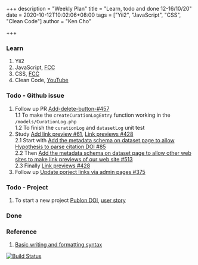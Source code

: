 +++
description = "Weekly Plan"
title = "Learn, todo and done 12-16/10/20"
date = 2020-10-12T10:02:06+08:00
tags = ["Yii2", "JavaScript", "CSS", "Clean Code"]
author = "Ken Cho"

+++  
### Learn
1. Yii2
2. JavaScript, [FCC](https://www.freecodecamp.org/learn/)
3. CSS, [FCC](https://www.freecodecamp.org/learn/)
4. Clean Code, [YouTube](https://www.youtube.com/watch?v=7EmboKQH8lM)

### Todo - Github issue
1. Follow up PR [Add-delete-button-#457](https://github.com/gigascience/gigadb-website/pull/503)  
    1.1 To make the `createCurationLogEntry` function working in the `/models/CurationLog.php`  
    1.2 To finish the `curationLog` and `datasetLog` unit test  
2. Study [Add link preview #61](https://github.com/gigascience/gigadb-website/issues/61), [Link previews #428](https://github.com/gigascience/gigadb-website/issues/428)  
    2.1 Start with [Add the metadata schema on dataset page to allow Hypothesis to parse citation DOI #85](https://github.com/gigascience/gigadb-website/issues/85)  
    2.2 Then [Add the metadata schema on dataset page to allow other web sites to make link previews of our web site #513](https://github.com/gigascience/gigadb-website/issues/513)  
    2.3 Finally [Link previews #428](https://github.com/gigascience/gigadb-website/issues/428)  
3. Follow up [Update porject links via admin pages #375](https://github.com/gigascience/gigadb-website/issues/375)

### Todo - Project
1. To start a new project [Publon DOI](https://drive.google.com/file/d/1bCUUq86WwNko8u1JImGmj96s3Rqv0Ldj/view?usp=sharing), [user story](https://docs.google.com/document/d/1CopK9e9QclOd91WRN1LREEBefMDb5cWoHiElj3IfKLc/edit#heading=h.2b6t0w755r3s)  

### Done


### Reference
1. [Basic writing and formatting syntax](https://docs.github.com/en/free-pro-team@latest/github/writing-on-github/basic-writing-and-formatting-syntax)


[![Build Status](https://travis-ci.org/kencho51/gigathing.svg?branch=master)](https://travis-ci.org/kencho51/gigathing)


